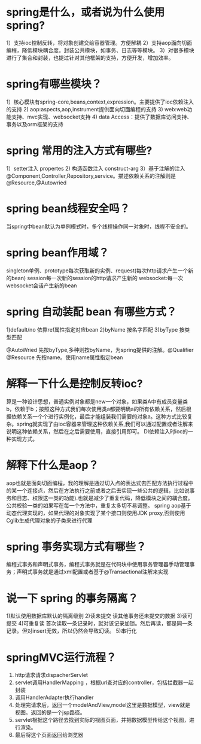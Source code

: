 # spring是什么，或者说为什么使用spring?

1）支持ioc控制反转，将对象创建交给容器管理。方便解耦
2）支持aop面向切面编程，降低模块耦合度。封装公共模块，如事务、日志等等模块。
3）对很多模块进行了集合和封装，也提过针对其他框架的支持，方便开发，增加效率。

# spring有哪些模块？

1）核心模块有spring-core,beans,context,expression。主要提供了ioc依赖注入的支持
2) aop:aspects,aop,instrument提供面向切面编程的支持
3) web:web功能支持、mvc实现、websocket支持
4) data Access：提供了数据库访问支持、事务以及orm框架的支持

# spring 常用的注入方式有哪些?
1）setter注入 propertes
2) 构造函数注入 construct-arg
3）基于注解的注入 @Component,Controller,Repository,service。描述依赖关系的注解则是@Resource,@Autowried

# spring bean线程安全吗？
当spring中bean默认为单例模式时，多个线程操作同一对象时，线程不安全的。

# spring bean作用域？
singleton单例、prototype每次获取新的实例、request(每次http请求产生一个新的bean)
session每一次新的session的http请求产生新的
websocket:每一次websocket会话产生新的bean

# spring 自动装配 bean 有哪些方式？
1)default/no 依靠ref属性指定对应bean
2)byName 按名字匹配
3)byType 按类型匹配

@AutoWried 先按byType,多种则按byName，为spring提供的注解。@Qualifier
@Resource 先按name。使用name属性指定bean


# 解释一下什么是控制反转ioc?
算是一种设计思想，普通实例对象都是new一个对象，如果类A中有成员变量类b，依赖于b；按照这种方式我们每次使用类a都要明确a的所有依赖关系，然后根据依赖关系一个个进行实例化，最后才能组装我们需要的对象a。这种方式比较复杂。spring就实现了由ioc容器来管理这种依赖关系,我们可以通过配置或者注解来说明这种依赖关系，然后在之后需要使用，直接引用即可。
DI依赖注入时ioc的一种实现方式。


# 解释下什么是aop？
aop也就是面向切面编程，我的理解是通过切入点的表达式去匹配方法执行过程中的某一个连接点，然后在方法执行之前或者之后去实现一些公共的逻辑，比如说事务和日志、权限这一类的功能).也就是减少了重复代码，降低模块之间的耦合度。公共校验一类的如果写在每一个方法中，重复太多切不易调整。
spring aop基于动态代理实现的，如果代理的对象实现了某个接口则使用JDK proxy,否则使用Cglib生成代理对象的子类来进行代理

# spring 事务实现方式有哪些？
编程式事务和声明式事务，编程式事务就是在代码块中使用事务管理器手动管理事务；声明式事务就是通过xml配置或者基于@Transactional注解来实现

# 说一下 spring 的事务隔离？
1)默认使用数据库默认的隔离级别
2)读未提交 读其他事务还未提交的数据
3)读可提交 
4)可重复读 首次读取一条记录时，就对该记录加锁。然后再读，都是同一条记录。但对insert无效，所以仍然会导致幻读。
5)串行化


# springMVC运行流程？
1) http请求请求dispacherServlet
2) servlet调用HandlerMapping ，根据url查对应的controller，包括拦截器一起封装
3) 调用HandlerAdapter执行handler
4) 处理完请求后，返回一个modelAndView,model这里是数据模型，view就是视图。返回的是一个jsp路径。
5) servlet根据这个路径去找到实际的视图页面，并把数据模型传给这个视图，进行渲染。
6) 最后将这个页面返回给浏览器




